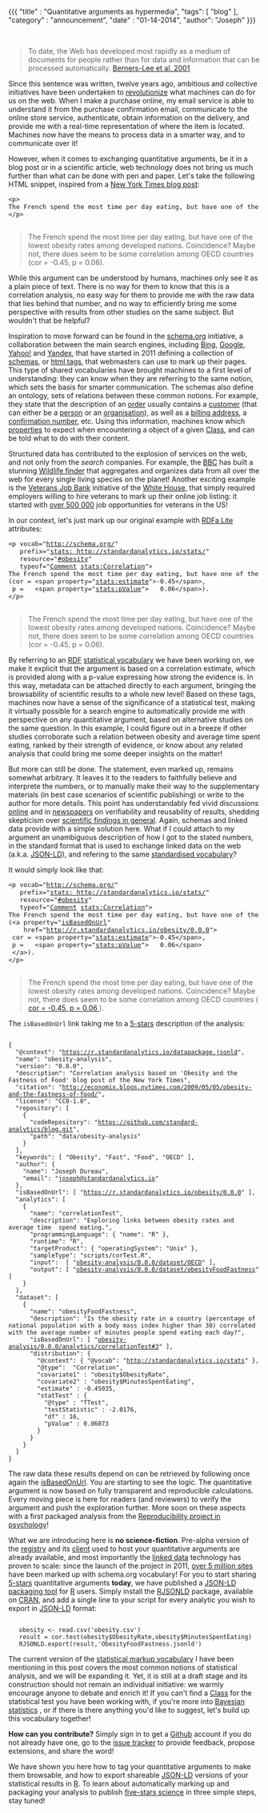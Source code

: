 {{{
	"title" : "Quantitative arguments as hypermedia",
	"tags": [ "blog" ],
	"category" : "announcement",
	"date" : "01-14-2014",
    "author": "Joseph"
}}}


<br>

> To date, the Web has developed most rapidly as a medium of documents for people 
> rather than for data and information that can be processed automatically. 
> [Berners-Lee et al, 2001](http://www-sop.inria.fr/acacia/cours/essi2006/Scientific%20American_%20Feature%20Article_%20The%20Semantic%20Web_%20May%202001.pdf)

Since this sentence was written, twelve years ago, ambitious and collective 
initiatives have been undertaken to [revolutionize](http://www.ted.com/talks/tim_berners_lee_on_the_next_web.html)
what machines can do for us on the web. When I make a purchase online, my email 
service is able to understand it from the purchase confirmation email, 
communicate to the online store service, authenticate, obtain information on the
delivery, and provide me with a real-time representation of where the item is 
located. Machines now have the means to process data in a smarter way, and to 
communicate over it!




However, when it comes to exchanging quantitative arguments, be it in a blog post
or in a scientific article, web technology does not bring us much further than 
what can be done with pen and paper. Let's take the following HTML snippet, 
inspired from a [New York Times blog post](http://economix.blogs.nytimes.com/2009/05/05/obesity-and-the-fastness-of-food/):


  <div class="pure-g-r">
    <div class="pure-u-1-2">
      <div class="l-box">
        <pre id="obesity" style="font-size: 90%;">
<span class="html-tag">&lt;p&gt;</span>
The French spend the most time per day eating, but have one of the lowest obesity rates among developed nations. Coincidence? Maybe not, there does seem to be some correlation among OECD countries (cor = -0.45,  p   = 0.06).
<span class="html-tag">&lt;/p&gt;</span>
        </pre>
      </div>
    </div>
    <div class="pure-u-1-2">
	<blockquote>
<p> 
The French spend the most time per day eating, but have one of
the lowest obesity rates among developed nations. Coincidence? 
Maybe not, there does seem to be some correlation among OECD 
countries (cor = -0.45,  p   = 0.06).
</p>
	</blockquote>
    </div>
  </div>

While this argument can be understood by humans, machines only see it as
a plain piece of text. There is no way for them to know that this is 
a correlation analysis, no easy way for them to provide me with the raw data 
that lies behind that number, and no way to efficiently bring me some 
perspective with results from other studies on the same subject. But wouldn't 
that be helpful?


Inspiration to move forward can be found in the [schema.org](http://schema.org)
initiative, a collaboration between the main search 
engines, including [Bing](http://bing.com), [Google](http://Google.com), [Yahoo!](http://yahoo.com) 
and [Yandex](http://yandex.com), that have started in 2011 defining a collection of [schemas](http://en.wikipedia.org/wiki/RDF_Schema), 
or [html tags](http://www.w3schools.com/html/html5_semantic_elements.asp), that 
webmasters can use to mark up their pages. 
This type of shared vocabularies have brought machines to a first level of 
understanding: they can know when they are referring to the same notion, which 
sets the basis for smarter communication. The schemas also define an ontology, 
 sets of relations between these common notions. For example, they state 
that the description of an [order](http://schema.org/Order) usually contains a 
[customer](http://schema.org/customer) (that can either be a [person](http://schema.org/Person)
or an [organisation](http://schema.org/Organization)), as well as a [billing address](http://schema.org/billingAddress),
a [confirmation number](http://schema.org/confirmationNumber), etc. Using this 
information, machines know which [properties](http://www.w3.org/TR/rdf-schema/#ch_properties) 
to expect when encountering a object of a given [Class](http://www.w3.org/TR/rdf-schema/#ch_classes), 
and can be told what to do with their content. 


Structured data has contributed to the explosion of services on the web, and not 
only from the *search* companies. For example, the [BBC](http://www.bbc.co.uk/blogs/internet/posts/Linked-Data-Connecting-together-the-BBCs-Online-Content) 
has built a stunning [Wildlife finder](http://www.bbc.co.uk/nature/wildlife) 
that aggregates and organizes data from all over the web for every single 
living species on the planet! Another exciting example is the [Veterans Job Bank](http://www.whitehouse.gov/blog/2011/11/07/open-innovation-heroes-introducing-veterans-job-bank) initiative of the [White House](http://www.whitehouse.gov/), 
that simply required employers willing to hire veterans to mark up their online
job listing: it started with [over 500 000](http://fcw.com/articles/2011/11/09/white-house-gets-help-from-google-linkedin-on-veterans-job-initiatives.aspx?s=fcwdaily_101111)
job opportunities for veterans in the US!

In our context, let's just mark up our original example with [RDFa Lite](http://www.w3.org/TR/rdfa-lite/) 
attributes:


  <div class="pure-g-r">
    <div class="pure-u-3-5">
      <div class="l-box" style="padding-top:0px;">
        <pre id="obesity" style="font-size: 90%;">
<span class="html-tag">&lt;p</span> <span class="rdfa-tag">vocab</span>="<a href="http://schema.org/">http://schema.org/</a>" 
   <span class="rdfa-tag">prefix</span>="<a href="http://standardanalytics.io/stats/">stats: http://standardanalytics.io/stats/</a>" 
   <span class="rdfa-tag">resource</span>="<a href="#obesity">#obesity</a>"
   <span class="rdfa-tag">typeof</span>="<a href="http://schema.org/Comment">Comment</a> <a href="http://standardanalytics.io/stats/Correlation">stats:Correlation</a>"<span class="html-tag">&gt;</span>
The French spend the most time per day eating, but have one of the lowest obesity rates among developed nations. Coincidence? Maybe not, there does seem to be some correlation among OECD countries 
(cor = <span class="html-tag">&lt;span</span> <span class="rdfa-tag">property</span>="<a href="http://standardanalytics.io/stats/estimate">stats:estimate</a>"<span class="html-tag">&gt;</span>-0.45<span class="html-tag">&lt;/span&gt;</span>,
 p =   <span class="html-tag">&lt;span</span> <span class="rdfa-tag">property</span>="<a href="http://standardanalytics.io/stats/pValue">stats:pValue</a>"<span class="html-tag">&gt;</span>   0.06<span class="html-tag">&lt;/span&gt;</span>).
<span class="html-tag">&lt;/p&gt;</span>
        </pre>
      </div>
    </div>
    <div class="pure-u-2-5">
	<blockquote>
<p vocab="http://schema.org/" 
   prefix="stats: http://standardanalytics.io/stats/" 
   resource="#obesity" 
   typeof="Comment stats:Correlation"> 
The French spend the most time per day eating, but have one of
the lowest obesity rates among developed nations. Coincidence? 
Maybe not, there does seem to be some correlation among OECD 
countries 
(cor = <span property="stats:estimate"> -0.45</span>, 
 p   = <span property="stats:pValue"> 0.06</span>).
</p>
	</blockquote>
    </div>
  </div>


By referring to an [RDF](http://www.w3.org/RDF/)
[statistical vocabulary](http://standardanalytics.io/stats)
we have been working on, we make it explicit that the argument is based on a correlation estimate, 
which is provided 
along with a p-value expressing how strong the evidence is. In this way, 
metadata can be attached directly to each argument, bringing the browsability
of scientific results to a whole new level! Based on 
these tags, machines now have a sense of the significance 
of a statistical test, making it virtually possible for a search engine to 
automatically provide me with perspective on any quantitative argument, based on 
alternative studies on the same question. In this example, I could figure out 
in a breeze if other studies corroborate such a relation between obesity and 
average time spent eating, ranked by their strength of evidence, or know about
any related analysis that could bring me some deeper insights on the matter!


But more can still be done. The statement, even marked up, remains somewhat 
arbitrary. It leaves it to the readers to faithfully
believe and interprete the numbers, or to manually make their way to the 
supplementary materials (in best case scenarios of scientific publishing) 
or write to the author for more 
details. This point has understandably fed vivid discussions [online](http://phys.org/news/2013-09-science-crisis.html) 
and in [newspapers](http://www.economist.com/news/briefing/21588057-scientists-think-science-self-correcting-alarming-degree-it-not-trouble) 
on verifiability and reusability of results, shedding skepticism over 
[scientific findings in general](http://www.nytimes.com/2012/04/17/science/rise-in-scientific-journal-retractions-prompts-calls-for-reform.html). 
Again, schemas and linked data provide with a simple solution here. What if I 
could attach to my argument an unambiguous description of how I got to the 
stated numbers, in the standard format that is used to exchange linked data 
on the web (a.k.a. [JSON-LD](http://json-ld.org/)), and refering to the same
[standardised vocabulary](http://standardanalytics.io/stats)? 


It would simply look like that:



  <div class="pure-g-r">
    <div class="pure-u-3-5">
      <div class="l-box" style="padding-top:0px;">
        <pre id="obesity" style="font-size: 90%;">
<span class="html-tag">&lt;p</span> <span class="rdfa-tag">vocab</span>="<a href="http://schema.org/">http://schema.org/</a>" 
   <span class="rdfa-tag">prefix</span>="<a href="http://standardanalytics.io/stats">stats: http://standardanalytics.io/stats/</a>" 
   <span class="rdfa-tag">resource</span>="<a href="#obesity">#obesity</a>"
   <span class="rdfa-tag">typeof</span>="<a href="http://schema.org/Comment">Comment</a> <a href="http://standardanalytics.io/stats/Correlation">stats:Correlation</a>"<span class="html-tag">&gt;</span>
The French spend the most time per day eating, but have one of the lowest obesity rates among developed nations. Coincidence? Maybe not, there does seem to be some correlation among OECD countries 
(<span class="html-tag">&lt;a</span> <span class="rdfa-tag">property</span>="<a href="http://schema.org/isBasedOnUrl" class="is-based-on-url">isBasedOnUrl</a>" 
    <span class="html-tag">href</span>="<a href="http://registry.standardanalytics.io/obesity-analysis/0.0.0"><span class="is-based-on-url">http://r.standardanalytics.io/obesity/0.0.0</span></a>"<span class="html-tag">&gt;</span>
 cor = <span class="html-tag">&lt;span</span> <span class="rdfa-tag">property</span>="<a href="http://standardanalytics.io/stats/estimate">stats:estimate</a>"<span class="html-tag">&gt;</span>-0.45<span class="html-tag">&lt;/span&gt;</span>,
 p =   <span class="html-tag">&lt;span</span> <span class="rdfa-tag">property</span>="<a href="http://standardanalytics.io/stats/pValue">stats:pValue</a>"<span class="html-tag">&gt;</span>   0.06<span class="html-tag">&lt;/span&gt;</span>
 <span class="html-tag">&lt;/a&gt;</span>).
<span class="html-tag">&lt;/p&gt;</span>
        </pre>
      </div>
    </div>
    <div class="pure-u-2-5">
	<blockquote>
<p vocab="http://schema.org/" 
   prefix="stats: http://standardanalytics.io/stats/" 
   resource="#obesity" 
   typeof="Comment stats:Correlation"> 
The French spend the most time per day eating, but have one of
the lowest obesity rates among developed nations. Coincidence? 
Maybe not, there does seem to be some correlation among OECD 
countries 
(<a property="sh:isBasedOnUrl" href="http://registry.standardanalytics.io/obesity-analysis/0.0.0">
 cor = <span property="stats:estimate"> -0.45</span>, 
 p   = <span property="stats:pValue"> 0.06</span>
 </a>).
</p>
	</blockquote>
    </div>
  </div>

The ``isBasedOnUrl`` link taking me to a [5-stars](http://5stardata.info/) description of the analysis:

<pre id="obesity-json"><code>
{
  "@context": "<a href="https://registry.standardanalytics.io/datapackage.jsonld">https://r.standardanalytics.io/datapackage.jsonld</a>",
  "name": "obesity-analysis",
  "version": "0.0.0",
  "description": "Correlation analysis based on 'Obesity and the Fastness of Food' blog post of the New York Times",
  "citation": "<a href="http://economix.blogs.nytimes.com/2009/05/05/obesity-and-the-fastness-of-food/">http://economix.blogs.nytimes.com/2009/05/05/obesity-and-the-fastness-of-food/</a>",
  "license": "CC0-1.0",
  "repository": [
    {
      "codeRepository": "<a href="https://github.com/standard-analytics/blog.git">https://github.com/standard-analytics/blog.git</a>",
      "path": "data/obesity-analysis"
    }
  ],
  "keywords": [ "Obesity", "Fast", "Food", "OECD" ],
  "author": {
    "name": "Joseph Dureau",
    "email": "<a href="mailto:joseph@standardanalytics.io">joseph@standardanalytics.io</a>"
  },
  "isBasedOnUrl": [ "<a href="https://registry.standardanalytics.io/obesity/0.0.0">https://r.standardanalytics.io/obesity/0.0.0</a>" ],
  "analytics": [
    {
      "name": "correlationTest",
      "description": "Exploring links between obesity rates and average time  spend eating.",
      "programmingLanguage": { "name": "R" },
      "runtime": "R",
      "targetProduct": { "operatingSystem": "Unix" },
      "sampleType": "scripts/corTest.R",
      "input":  [ "<a href="https://registry.standardanalytics.io/obesity/0.0.0/dataset/OECD">obesity-analysis/0.0.0/dataset/OECD</a>" ],
      "output": [ "<a href="https://registry.standardanalytics.io/obesity-analysis/0.0.0/dataset/obesityFoodFastness">obesity-analysis/0.0.0/dataset/obesityFoodFastness</a>" ]
    }
  ],
  "dataset": [
    { 
      "name": "obesityFoodFastness",
      "description": "Is the obesity rate in a country (percentage of national population with a body mass index higher than 30) correlated with the average number of minutes people spend eating each day?",
      "isBasedOnUrl": [ "<a href="https://registry.standardanalytics.io/obesity-analysis/0.0.0/analytics/correlationTest#3">obesity-analysis/0.0.0/analytics/correlationTest#3</a>" ],
      "distribution": {
        "@context": { "@vocab": "<a href="http://standardanalytics.io/stats">http://standardanalytics.io/stats</a>" },
        "@type":  "<span class="stats">Correlation</span>",
        "covariate1" : "<span class="stats">obesity$ObesityRate</span>",
        "covariate2" : "<span class="stats">obesity$MinutesSpentEating</span>",
        "estimate" :<span class="stats"> -0.45035</span>,
        "statTest" : {
          "@type" : "<span class="stats">TTest</span>",
          "testStatistic" : <span class="stats">-2.0176</span>,
          "df" : <span class="stats">16</span>,
          "pValue" : <span class="stats">0.06073</span>
        }
      }
    }
  ]
}
</code></pre>	

The raw data these results depend on can be retrieved by following once again the [isBasedOnUrl](https://registry.standardanalytics.io/obesity/0.0.0). You are starting to see the logic. The quantitative argument is now
based on fully transparent and reproducible calculations. Every moving piece is
here for readers (and reviewers) to verify the argument and push the exploration further. More 
soon on these aspects with a first packaged analysis from the [Reproducibility
project in psychology](https://osf.io/ezcuj/wiki/home/)!



What we are introducing here is **no science-fiction**. Pre-alpha version of 
the [registry](http://registry.standardanalytics.io) and its [client](https://github.com/standard-analytics/ldpm) 
used to host your quantitative arguments are already available, and most importantly 
the [linked data](http://linkeddata.org/) technology has proven to scale: since the launch 
of the project in 2011, [over 5 million sites](https://semanticweb.com/schema-org-chat-googles-r-v-guha_b40607) 
have been marked up with schema.org vocabulary!  For you to start sharing [5-stars](http://5stardata.info/) 
quantitative arguments **today**, 
we have published a [JSON-LD packaging tool](http://cran.r-project.org/web/packages/RJSONLD/index.html)
for [R](http://www.r-project.org/) users. Simply install the [RJSONLD](https://github.com/standard-analytics/RJSONLD) package, 
available on [CRAN](http://cran.r-project.org/), and add a single line to your
script for every analytic you wish to export in [JSON-LD](http://json-ld.org/) 
format:


<pre id="obesity-R"><code class="r">
   obesity <- read.csv('obesity.csv')
   result = cor.test(obesity$ObesityRate,obesity$MinutesSpentEating)
   <span class="stats">RJSONLD.export</span>(result,'ObesityFoodFastness.jsonld')	
</code></pre>	



The current version of the [statistical markup vocabulary](http://standardanalytics.io/stats) 
I have been mentioning in this post covers the most common notions of statistical analysis, 
and we will be expanding it. Yet, it is still at a draft stage and its 
construction should not remain an individual initiative: we warmly encourage 
anyone to debate and enrich it! If you can't find a
[Class](http://www.w3.org/TR/rdf-schema/#ch_classes) 
for the statistical 
test you have been working with, if you're more into [Bayesian statistics](http://en.wikipedia.org/wiki/Bayesian_statistics)
, or if there is there anything you'd like to suggest, let's build up this 
vocabulary together! 

**How can you contribute?** Simply sign in to get a [Github](https://github.com/) 
account if you do not already have one, go to the [issue tracker](https://github.com/standard-analytics/schemas/issues) 
to provide feedback, propose extensions, and share the word!


We have shown you here how to tag your quantitative arguments to make them 
browsable, and how to export shareable [JSON-LD](http://json-ld.org/) versions of your 
statistical results in [R](http://www.r-project.org/). To learn about 
automatically marking up and packaging your analysis to publish [five-stars science](http://standardanalytics.io)
in three simple steps, stay tuned!

